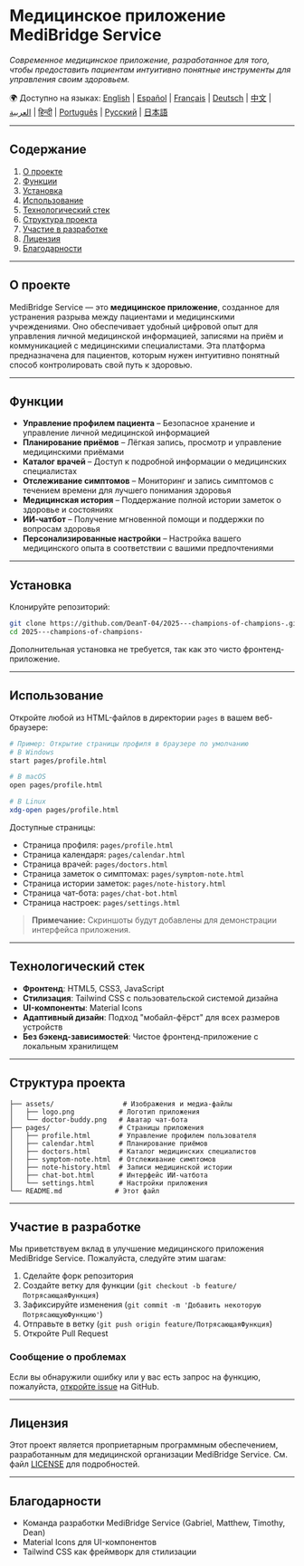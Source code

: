 # Медицинское приложение MediBridge Service

*Современное медицинское приложение, разработанное для того, чтобы предоставить пациентам интуитивно понятные инструменты для управления своим здоровьем.*

🌍 Доступно на языках:
[English](README.md) | [Español](README.es.md) | [Français](README.fr.md) | [Deutsch](README.de.md) | [中文](README.zh-CN.md) | [العربية](README.ar.md) | [हिन्दी](README.hi.md) | [Português](README.pt.md) | [Русский](README.ru.md) | [日本語](README.ja.md)

---

## Содержание

1. [О проекте](#о-проекте)
2. [Функции](#функции)
3. [Установка](#установка)
4. [Использование](#использование)
5. [Технологический стек](#технологический-стек)
6. [Структура проекта](#структура-проекта)
7. [Участие в разработке](#участие-в-разработке)
8. [Лицензия](#лицензия)
9. [Благодарности](#благодарности)

---

## О проекте

MediBridge Service — это **медицинское приложение**, созданное для устранения разрыва между пациентами и медицинскими учреждениями. Оно обеспечивает удобный цифровой опыт для управления личной медицинской информацией, записями на приём и коммуникацией с медицинскими специалистами. Эта платформа предназначена для пациентов, которым нужен интуитивно понятный способ контролировать свой путь к здоровью.

---

## Функции

* **Управление профилем пациента** – Безопасное хранение и управление личной медицинской информацией
* **Планирование приёмов** – Лёгкая запись, просмотр и управление медицинскими приёмами
* **Каталог врачей** – Доступ к подробной информации о медицинских специалистах
* **Отслеживание симптомов** – Мониторинг и запись симптомов с течением времени для лучшего понимания здоровья
* **Медицинская история** – Поддержание полной истории заметок о здоровье и состояниях
* **ИИ-чатбот** – Получение мгновенной помощи и поддержки по вопросам здоровья
* **Персонализированные настройки** – Настройка вашего медицинского опыта в соответствии с вашими предпочтениями

---

## Установка

Клонируйте репозиторий:

```bash
git clone https://github.com/DeanT-04/2025---champions-of-champions-.git
cd 2025---champions-of-champions-
```

Дополнительная установка не требуется, так как это чисто фронтенд-приложение.

---

## Использование

Откройте любой из HTML-файлов в директории `pages` в вашем веб-браузере:

```bash
# Пример: Открытие страницы профиля в браузере по умолчанию
# В Windows
start pages/profile.html

# В macOS
open pages/profile.html

# В Linux
xdg-open pages/profile.html
```

Доступные страницы:
- Страница профиля: `pages/profile.html`
- Страница календаря: `pages/calendar.html`
- Страница врачей: `pages/doctors.html`
- Страница заметок о симптомах: `pages/symptom-note.html`
- Страница истории заметок: `pages/note-history.html`
- Страница чат-бота: `pages/chat-bot.html`
- Страница настроек: `pages/settings.html`

> **Примечание:** Скриншоты будут добавлены для демонстрации интерфейса приложения.

---

## Технологический стек

- **Фронтенд**: HTML5, CSS3, JavaScript
- **Стилизация**: Tailwind CSS с пользовательской системой дизайна
- **UI-компоненты**: Material Icons
- **Адаптивный дизайн**: Подход "мобайл-фёрст" для всех размеров устройств
- **Без бэкенд-зависимостей**: Чистое фронтенд-приложение с локальным хранилищем

---

## Структура проекта

```
├── assets/                 # Изображения и медиа-файлы
│   ├── logo.png           # Логотип приложения
│   └── doctor-buddy.png   # Аватар чат-бота
├── pages/                 # Страницы приложения
│   ├── profile.html       # Управление профилем пользователя
│   ├── calendar.html      # Планирование приёмов
│   ├── doctors.html       # Каталог медицинских специалистов
│   ├── symptom-note.html  # Отслеживание симптомов
│   ├── note-history.html  # Записи медицинской истории
│   ├── chat-bot.html      # Интерфейс ИИ-чатбота
│   └── settings.html      # Настройки приложения
└── README.md             # Этот файл
```

---

## Участие в разработке

Мы приветствуем вклад в улучшение медицинского приложения MediBridge Service. Пожалуйста, следуйте этим шагам:

1. Сделайте форк репозитория
2. Создайте ветку для функции (`git checkout -b feature/ПотрясающаяФункция`)
3. Зафиксируйте изменения (`git commit -m 'Добавить некоторую ПотрясающуюФункцию'`)
4. Отправьте в ветку (`git push origin feature/ПотрясающаяФункция`)
5. Откройте Pull Request

### Сообщение о проблемах

Если вы обнаружили ошибку или у вас есть запрос на функцию, пожалуйста, [откройте issue](https://github.com/DeanT-04/2025---champions-of-champions-/issues) на GitHub.

---

## Лицензия

Этот проект является проприетарным программным обеспечением, разработанным для медицинской организации MediBridge Service.
См. файл [LICENSE](LICENSE) для подробностей.

---

## Благодарности

* Команда разработки MediBridge Service (Gabriel, Matthew, Timothy, Dean)
* Material Icons для UI-компонентов
* Tailwind CSS как фреймворк для стилизации